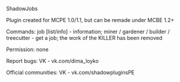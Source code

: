 ShadowJobs

Plugin created for MCPE 1.0/1.1, but can be remade under MCBE 1.2+

Commands:
job [list/info] - information; 
miner / gardener / builder / treecutter - get a job;
the work of the KILLER has been removed

Permission:
none

Report bugs:
VK - vk.com/dima_loyko

Official communities:
VK - vk.com/shadowpluginsPE
